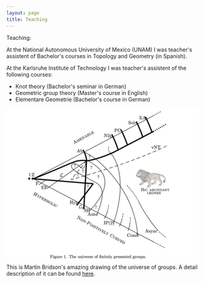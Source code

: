 ```yaml
---
layout: page
title: Teaching
---
```


Teaching:

At the National Autonomous University of Mexico (UNAM) I was teacher's assistent of Bachelor's courses in Topology and Geometry (in Spanish).

At the Karlsruhe Institute of Technology I was teacher's assistent of the following courses:
* Knot theory (Bachelor's seminar in German)
* Geometric group theory (Master's course in English)
* Elementare Geometrie (Bachelor's course in German)




![universe of groups](universe.png)
This is Martin Bridson's amazing drawing of the universe of groups. A detail description of it can be found [here](https://people.maths.ox.ac.uk/~bridson/papers/bridsonicm.pdf).
